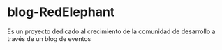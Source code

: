 # blog-RedElephant
Es un proyecto dedicado al crecimiento de la comunidad de desarrollo a través de un blog de eventos
